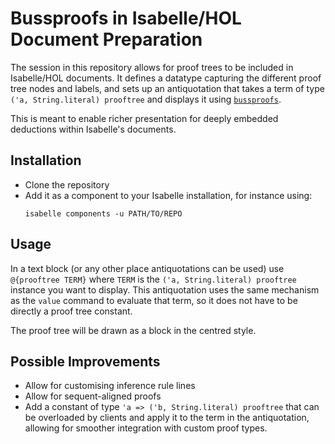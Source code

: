# Bussproofs in Isabelle/HOL Document Preparation

The session in this repository allows for proof trees to be included in Isabelle/HOL documents.
It defines a datatype capturing the different proof tree nodes and labels, and sets up an antiquotation that takes a term of type `('a, String.literal) prooftree` and displays it using [`bussproofs`](https://ctan.org/pkg/bussproofs).

This is meant to enable richer presentation for deeply embedded deductions within Isabelle's documents.

## Installation

- Clone the repository
- Add it as a component to your Isabelle installation, for instance using:
    ```
    isabelle components -u PATH/TO/REPO
    ```

## Usage

In a text block (or any other place antiquotations can be used) use `@{prooftree TERM}` where `TERM` is the `('a, String.literal) prooftree` instance you want to display.
This antiquotation uses the same mechanism as the `value` command to evaluate that term, so it does not have to be directly a proof tree constant.

The proof tree will be drawn as a block in the centred style.

## Possible Improvements

- Allow for customising inference rule lines
- Allow for sequent-aligned proofs
- Add a constant of type `'a => ('b, String.literal) prooftree` that can be overloaded by clients and apply it to the term in the antiquotation, allowing for smoother integration with custom proof types.
